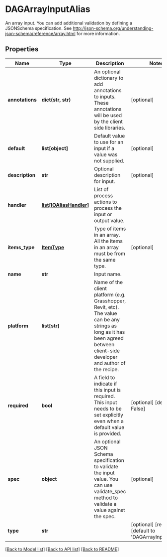 # DAGArrayInputAlias

An array input.  You can add additional validation by defining a JSONSchema specification.  See http://json-schema.org/understanding-json-schema/reference/array.html for more information.
## Properties
Name | Type | Description | Notes
------------ | ------------- | ------------- | -------------
**annotations** | **dict(str, str)** | An optional dictionary to add annotations to inputs. These annotations will be used by the client side libraries. | [optional] 
**default** | **list[object]** | Default value to use for an input if a value was not supplied. | [optional] 
**description** | **str** | Optional description for input. | [optional] 
**handler** | [**list[IOAliasHandler]**](IOAliasHandler.md) | List of process actions to process the input or output value. | 
**items_type** | [**ItemType**](ItemType.md) | Type of items in an array. All the items in an array must be from the same type. | [optional] 
**name** | **str** | Input name. | 
**platform** | **list[str]** | Name of the client platform (e.g. Grasshopper, Revit, etc). The value can be any strings as long as it has been agreed between client-side developer and author of the recipe. | 
**required** | **bool** | A field to indicate if this input is required. This input needs to be set explicitly even when a default value is provided. | [optional] [default to False]
**spec** | **object** | An optional JSON Schema specification to validate the input value. You can use validate_spec method to validate a value against the spec. | [optional] 
**type** | **str** |  | [optional] [readonly] [default to 'DAGArrayInputAlias']

[[Back to Model list]](../README.md#documentation-for-models) [[Back to API list]](../README.md#documentation-for-api-endpoints) [[Back to README]](../README.md)


